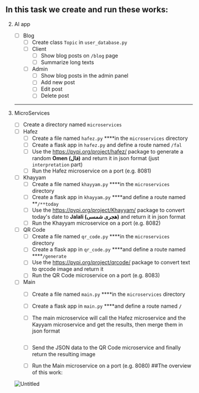 ## In this task we create and run these works:
2. AI app
    - [ ]  Blog
        - [ ]  Create class `Topic` in `user_database.py`
        - [ ]  Client
            - [ ]  Show blog posts on `/blog` page
            - [ ]  Summarize long texts
        - [ ]  Admin
            - [ ]  Show blog posts in the admin panel
            - [ ]  Add new post
            - [ ]  Edit post
            - [ ]  Delete post    
    ---
    
3. MicroServices
    - [ ]  Create a directory named `microservices`
    - [ ]  Hafez
        - [ ]  Create a file named `hafez.py` ****in the `microservices` directory
        - [ ]  Create a flask app in `hafez.py` and define a route named `/fal`
        - [ ]  Use the https://pypi.org/project/hafez/ package to generate a random **Omen (فال)** and return it in json format (just `interpretation` part)
        - [ ]  Run the Hafez microservice on a port (e.g. 8081)
    - [ ]  Khayyam
        - [ ]  Create a file named `khayyam.py` ****in the `microservices` directory
        - [ ]  Create a flask app in `khayyam.py` ****and define a route named **`/**today`
        - [ ]  Use the https://pypi.org/project/Khayyam/ package to convert today's date to **Jalali (هجری شمسی)** and return it in json format
        - [ ]  Run the Khayyam microservice on a port (e.g. 8082)
    - [ ]  QR Code
        - [ ]  Create a file named `qr_code.py` ****in the `microservices` directory
        - [ ]  Create a flask app in `qr_code.py` ****and define a route named ****`/generate`
        - [ ]  Use the https://pypi.org/project/qrcode/ package to convert text to qrcode image and return it
        - [ ]  Run the QR Code microservice on a port (e.g. 8083)
    - [ ]  Main
        - [ ]  Create a file named `main.py` ****in the `microservices` directory
        - [ ]  Create a flask app in `main.py` ****and define a route named **`/`**
        - [ ]  The main microservice will call the Hafez microservice and the Kayyam microservice and get the results, then merge them in json format
            
            ```
            ```
            
        - [ ]  Send the JSON data to the QR Code microservice and finally return the resulting image
        - [ ]  Run the Main microservice on a port (e.g. 8080)
   ##The overview of this work:

    ![Untitled](https://prod-files-secure.s3.us-west-2.amazonaws.com/f36084e4-06a5-4ee8-8cbd-0ea24d0efa73/7b2a35ac-4c20-42d1-a3a9-704aa8ca8e08/Untitled.png)
    
